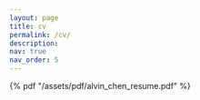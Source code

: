 ```yaml
---
layout: page
title: cv
permalink: /cv/
description:
nav: true
nav_order: 5
---
```


{% pdf "/assets/pdf/alvin_chen_resume.pdf" %}